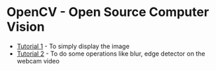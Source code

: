# OpenCV - Open Source Computer Vision
+ [Tutorial 1](./Tutorial1) - To simply display the image
+ [Tutorial 2](./Tutorial%202) - To do some operations like blur, edge detector on the webcam video
